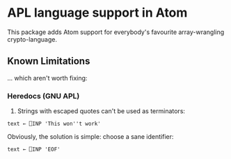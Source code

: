 APL language support in Atom
============================

This package adds Atom support for everybody's favourite array-wrangling crypto-language.



Known Limitations
---------------------------------------------
... which aren't worth fixing:

### Heredocs (GNU APL)
1. Strings with escaped quotes can't be used as terminators:
```apl
text ← ⎕INP 'This won''t work'
```
Obviously, the solution is simple: choose a sane identifier:
```apl
text ← ⎕INP 'EOF'
```
